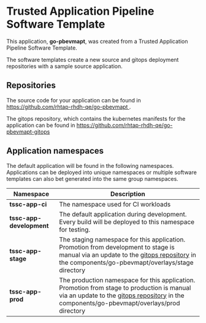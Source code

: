 # Trusted Application Pipeline Software Template

This application, **go-pbevmapt**, was created from a Trusted Application Pipeline Software Template.

The software templates create a new source and gitops deployment repositories with a sample source application. 

## Repositories

The source code for your application can be found in [https://github.com/rhtap-rhdh-qe/go-pbevmapt ](https://github.com/rhtap-rhdh-qe/go-pbevmapt ).
 
The gitops repository, which contains the kubernetes manifests for the application can be found in 
[https://github.com/rhtap-rhdh-qe/go-pbevmapt-gitops ](https://github.com/rhtap-rhdh-qe/go-pbevmapt-gitops ) 

## Application namespaces 

The default application will be found in the following namespaces. Applications can be deployed into unique namespaces or multiple software templates can also bet generated into the same group namespaces.  

|  Namespace   |  Description   |  
| -------- | -------- |
| **tssc-app-ci** | The namespace used for CI workloads |
| **tssc-app-development** | The default application during development. Every build will be deployed to this namespace for testing. |
| **tssc-app-stage** | The staging namespace for this application. Promotion from development to stage is manual via an update to the [gitops repository](https://github.com/rhtap-rhdh-qe/go-pbevmapt-gitops ) in the components/go-pbevmapt/overlays/stage directory |
| **tssc-app-prod** | The production namespace for this application. Promotion from stage to production is manual via an update to the [gitops repository](https://github.com/rhtap-rhdh-qe/go-pbevmapt-gitops ) in the components/go-pbevmapt/overlays/prod directory |